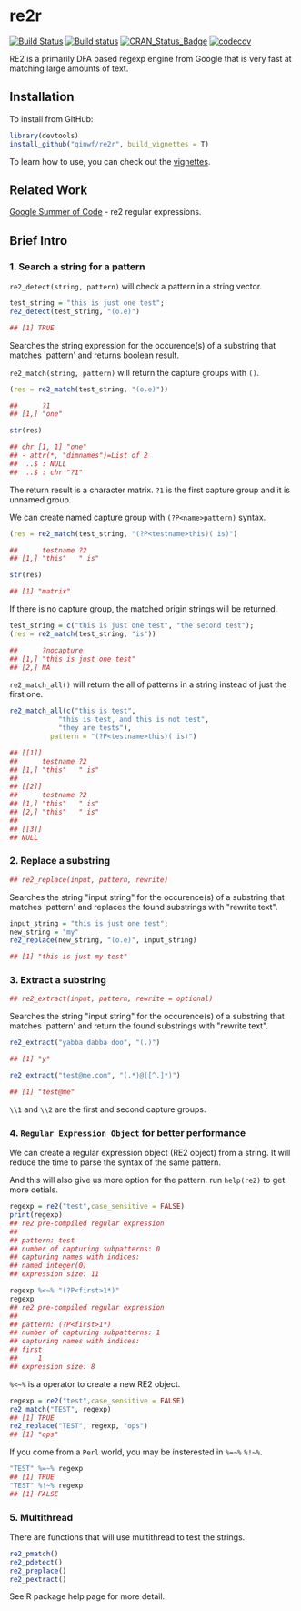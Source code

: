 # re2r

[![Build Status](https://travis-ci.org/qinwf/re2r.svg?branch=master)](https://travis-ci.org/qinwf/re2r) [![Build status](https://ci.appveyor.com/api/projects/status/n34unrvurpv18si5/branch/master?svg=true)](https://ci.appveyor.com/project/qinwf/re2r/branch/master) [![CRAN_Status_Badge](http://www.r-pkg.org/badges/version/re2r)](http://cran.r-project.org/package=re2r)  [![codecov](https://codecov.io/gh/qinwf/re2r/branch/master/graph/badge.svg)](https://codecov.io/gh/qinwf/re2r)

RE2 is a primarily DFA based regexp engine from Google that is very fast at matching large amounts of text.

## Installation

To install from GitHub:

```r
library(devtools)
install_github("qinwf/re2r", build_vignettes = T)
```

To learn how to use, you can check out the [vignettes](https://qinwenfeng.com/re2r_doc/).

## Related Work

[Google Summer of Code](https://github.com/rstats-gsoc/gsoc2016/wiki/re2-regular-expressions) - re2 regular expressions.

## Brief Intro

### 1. Search a string for a pattern

`re2_detect(string, pattern)` will check a pattern in a string vector.

```r
test_string = "this is just one test";
re2_detect(test_string, "(o.e)")
```

```r
## [1] TRUE
```

Searches the string expression for the occurence(s) of a substring that matches 'pattern' and returns boolean result.

`re2_match(string, pattern)` will return the capture groups with `()`.

```r
(res = re2_match(test_string, "(o.e)"))

##      ?1   
## [1,] "one"

str(res)

## chr [1, 1] "one"
## - attr(*, "dimnames")=List of 2
##  ..$ : NULL
##  ..$ : chr "?1"
```

The return result is a character matrix. `?1` is the first capture group and it is unnamed group.

We can create named capture group with `(?P<name>pattern)` syntax.

```r
(res = re2_match(test_string, "(?P<testname>this)( is)")

##      testname ?2   
## [1,] "this"   " is"

str(res)

## [1] "matrix"
```


If there is no capture group, the matched origin strings will be returned.

```r
test_string = c("this is just one test", "the second test");
(res = re2_match(test_string, "is"))
```

```r
##      ?nocapture             
## [1,] "this is just one test"
## [2,] NA    
```

`re2_match_all()` will return the all of patterns in a string instead of just the first one.

```r
re2_match_all(c("this is test", 
            "this is test, and this is not test", 
            "they are tests"), 
          pattern = "(?P<testname>this)( is)")
```

```r
## [[1]]
##      testname ?2   
## [1,] "this"   " is"
##
## [[2]]
##      testname ?2   
## [1,] "this"   " is"
## [2,] "this"   " is"
## 
## [[3]]
## NULL
```

### 2. Replace a substring

```r
## re2_replace(input, pattern, rewrite)
```

Searches the string "input string" for the occurence(s) of a substring that matches 'pattern' and replaces the found substrings with "rewrite text".

```r
input_string = "this is just one test";
new_string = "my"
re2_replace(new_string, "(o.e)", input_string)
```

```r
## [1] "this is just my test"
```

### 3. Extract a substring

```r
## re2_extract(input, pattern, rewrite = optional)
```

Searches the string "input string" for the occurence(s) of a substring that matches 'pattern' and return the found substrings with "rewrite text".

```r
re2_extract("yabba dabba doo", "(.)")
```

```r
## [1] "y"
```

```r
re2_extract("test@me.com", "(.*)@([^.]*)")
```

```r
## [1] "test@me"
```

`\\1` and `\\2` are the first and second capture groups.

### 4. `Regular Expression Object` for better performance

We can create a regular expression object (RE2 object) from a string. It will reduce the time to parse the syntax of the same pattern. 

And this will also give us more option for the pattern. run `help(re2)` to get more detials.

```r
regexp = re2("test",case_sensitive = FALSE)
print(regexp)
## re2 pre-compiled regular expression
## 
## pattern: test
## number of capturing subpatterns: 0
## capturing names with indices: 
## named integer(0)
## expression size: 11

regexp %<~% "(?P<first>1*)"
regexp
## re2 pre-compiled regular expression
## 
## pattern: (?P<first>1*)
## number of capturing subpatterns: 1
## capturing names with indices: 
## first 
##     1 
## expression size: 8
```

`%<~%` is a operator to create a new RE2 object.

```r
regexp = re2("test",case_sensitive = FALSE)
re2_match("TEST", regexp)
## [1] TRUE
re2_replace("TEST", regexp, "ops")
## [1] "ops"
```

If you come from a `Perl` world, you may be insterested in `%=~%`  `%!~%`.

```r
"TEST" %=~% regexp
## [1] TRUE
"TEST" %!~% regexp
## [1] FALSE
```

### 5. Multithread

There are functions that will use multithread to test the strings.

```r
re2_pmatch()
re2_pdetect()
re2_preplace()
re2_pextract()
```

See R package help page for more detail. 

